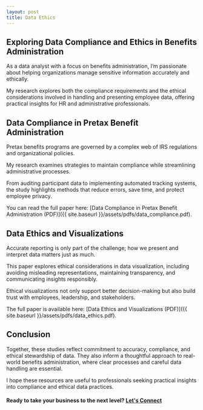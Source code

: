 ```yaml
---
layout: post
title: Data Ethics
---
```


## Exploring Data Compliance and Ethics in Benefits Administration

As a data analyst with a focus on benefits administration, I’m passionate about helping organizations manage sensitive information accurately and ethically.

My research explores both the compliance requirements and the ethical considerations involved in handling and presenting employee data, offering practical insights for HR and administrative professionals.

## Data Compliance in Pretax Benefit Administration

Pretax benefits programs are governed by a complex web of IRS regulations and organizational policies.

My research examines strategies to maintain compliance while streamlining administrative processes.

From auditing participant data to implementing automated tracking systems, the study highlights methods that reduce errors, save time, and protect employee privacy.

You can read the full paper here: [Data Compliance in Pretax Benefit Administration (PDF)]({{ site.baseurl }}/assets/pdfs/data_compliance.pdf).

## Data Ethics and Visualizations

Accurate reporting is only part of the challenge; how we present and interpret data matters just as much.

This paper explores ethical considerations in data visualization, including avoiding misleading representations, maintaining transparency, and communicating insights responsibly.

Ethical visualizations not only support better decision-making but also build trust with employees, leadership, and stakeholders.

The full paper is available here: [Data Ethics and Visualizations (PDF)]({{ site.baseurl }}/assets/pdfs/data_ethics.pdf).

## Conclusion

Together, these studies reflect commitment to accuracy, compliance, and ethical stewardship of data. They also inform a thoughtful approach to real-world benefits administration, where clear processes and careful data handling are essential.

I hope these resources are useful to professionals seeking practical insights into compliance and ethical data practices.

#### Ready to take your business to the next level? [Let's Connect](contact.md)
